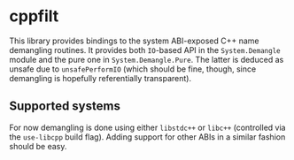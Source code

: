 # cppfilt

This library provides bindings to the system ABI-exposed C++ name demangling
routines. It provides both `IO`-based API in the `System.Demangle` module
and the pure one in `System.Demangle.Pure`. The latter is deduced as unsafe
due to `unsafePerformIO` (which should be fine, though, since demangling is
hopefully referentially transparent).


## Supported systems

For now demangling is done using either `libstdc++` or `libc++` (controlled
via the `use-libcpp` build flag). Adding support for other ABIs in a similar
fashion should be easy.

